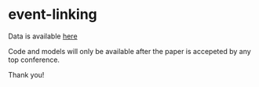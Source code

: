 # event-linking

Data is available [here](https://drive.google.com/file/d/15qNR5_QrYPbwNi30Nqsuqc0aRkugEgpy/view?usp=sharing)

Code and models will only be available after the paper is accepeted by any top conference.

Thank you!
